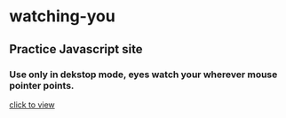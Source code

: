 # watching-you
## Practice Javascript site

### Use only in dekstop mode, eyes watch your wherever mouse pointer points.
[click to view](https://gunjan1909.github.io/watching-you)
